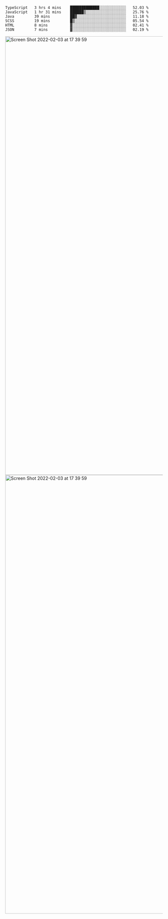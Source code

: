 <!--START_SECTION:waka-->

```text
TypeScript   3 hrs 4 mins    █████████████░░░░░░░░░░░░   52.03 %
JavaScript   1 hr 31 mins    ██████▒░░░░░░░░░░░░░░░░░░   25.76 %
Java         39 mins         ██▓░░░░░░░░░░░░░░░░░░░░░░   11.18 %
SCSS         19 mins         █▒░░░░░░░░░░░░░░░░░░░░░░░   05.54 %
HTML         8 mins          ▓░░░░░░░░░░░░░░░░░░░░░░░░   02.41 %
JSON         7 mins          ▓░░░░░░░░░░░░░░░░░░░░░░░░   02.19 %
```

<!--END_SECTION:waka-->

<img width="1400" alt="Screen Shot 2022-02-03 at 17 39 59" src="https://user-images.githubusercontent.com/45716542/152387304-f2b60485-53a6-4f4b-a818-5cefb1b0c0ae.png">
<img width="1400" alt="Screen Shot 2022-02-03 at 17 39 59" src="https://user-images.githubusercontent.com/45716542/152387273-ea5cdf21-2a45-44da-8bef-00c1763b1d42.png">
